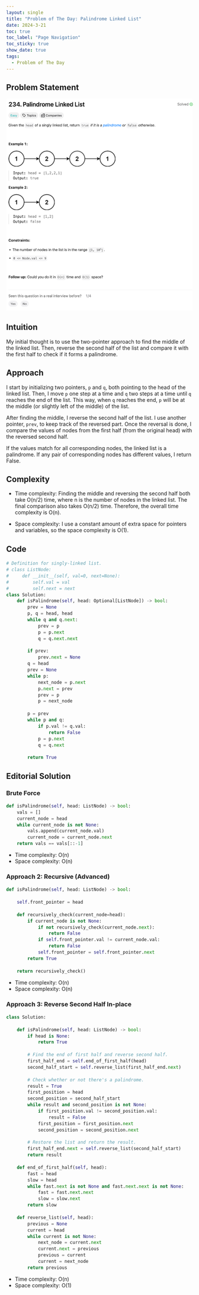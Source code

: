 ```yaml
---
layout: single
title: "Problem of The Day: Palindrome Linked List"
date: 2024-3-21
toc: true
toc_label: "Page Navigation"
toc_sticky: true
show_date: true
tags:
  - Problem of The Day
---
```


## Problem Statement

![problem-234](/assets/images/2024-03-21_18-02-23-problem-234.png)

## Intuition

My initial thought is to use the two-pointer approach to find the middle of the linked list. Then, reverse the second half of the list and compare it with the first half to check if it forms a palindrome.

## Approach

I start by initializing two pointers, `p` and `q`, both pointing to the head of the linked list. Then, I move `p` one step at a time and `q` two steps at a time until `q` reaches the end of the list. This way, when `q` reaches the end, `p` will be at the middle (or slightly left of the middle) of the list.

After finding the middle, I reverse the second half of the list. I use another pointer, `prev`, to keep track of the reversed part. Once the reversal is done, I compare the values of nodes from the first half (from the original head) with the reversed second half.

If the values match for all corresponding nodes, the linked list is a palindrome. If any pair of corresponding nodes has different values, I return False.

## Complexity

- Time complexity:
  Finding the middle and reversing the second half both take O(n/2) time, where n is the number of nodes in the linked list. The final comparison also takes O(n/2) time. Therefore, the overall time complexity is O(n).

- Space complexity:
  I use a constant amount of extra space for pointers and variables, so the space complexity is O(1).

## Code

```python
# Definition for singly-linked list.
# class ListNode:
#     def __init__(self, val=0, next=None):
#         self.val = val
#         self.next = next
class Solution:
    def isPalindrome(self, head: Optional[ListNode]) -> bool:
        prev = None
        p, q = head, head
        while q and q.next:
            prev = p
            p = p.next
            q = q.next.next

        if prev:
            prev.next = None
        q = head
        prev = None
        while p:
            next_node = p.next
            p.next = prev
            prev = p
            p = next_node

        p = prev
        while p and q:
            if p.val != q.val:
                return False
            p = p.next
            q = q.next

        return True

```

## Editorial Solution

### Brute Force

```python
def isPalindrome(self, head: ListNode) -> bool:
    vals = []
    current_node = head
    while current_node is not None:
        vals.append(current_node.val)
        current_node = current_node.next
    return vals == vals[::-1]
```

- Time complexity: O(n)
- Space complexity: O(n)

### Approach 2: Recursive (Advanced)

```python
def isPalindrome(self, head: ListNode) -> bool:

    self.front_pointer = head

    def recursively_check(current_node=head):
        if current_node is not None:
            if not recursively_check(current_node.next):
                return False
            if self.front_pointer.val != current_node.val:
                return False
            self.front_pointer = self.front_pointer.next
        return True

    return recursively_check()
```

- Time complexity: O(n)
- Space complexity: O(n)

### Approach 3: Reverse Second Half In-place

```python
class Solution:

    def isPalindrome(self, head: ListNode) -> bool:
        if head is None:
            return True

        # Find the end of first half and reverse second half.
        first_half_end = self.end_of_first_half(head)
        second_half_start = self.reverse_list(first_half_end.next)

        # Check whether or not there's a palindrome.
        result = True
        first_position = head
        second_position = second_half_start
        while result and second_position is not None:
            if first_position.val != second_position.val:
                result = False
            first_position = first_position.next
            second_position = second_position.next

        # Restore the list and return the result.
        first_half_end.next = self.reverse_list(second_half_start)
        return result

    def end_of_first_half(self, head):
        fast = head
        slow = head
        while fast.next is not None and fast.next.next is not None:
            fast = fast.next.next
            slow = slow.next
        return slow

    def reverse_list(self, head):
        previous = None
        current = head
        while current is not None:
            next_node = current.next
            current.next = previous
            previous = current
            current = next_node
        return previous
```

- Time complexity: O(n)
- Space complexity: O(1)